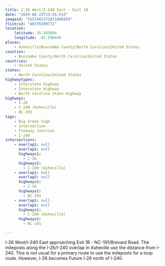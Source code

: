 ```yaml
---
title: I-26 West/I-240 East - Exit 1B
date: "2019-06-23T13:55:53Z"
imageid: "5157401372871846850"
flickrid: "48376399771"
location:
    latitude: 35.563094
    longitude: -82.596449
places:
    - Asheville|Buncombe County|North Carolina|United States
counties:
    - Buncombe County|North Carolina|United States
countries:
    - United States
states:
    - North Carolina|United States
highwaytypes:
    - Interstate Highway
    - Interstate Highway
    - North Carolina State Highway
highways:
    - I-26
    - I-240 (Asheville)
    - NC-191
tags:
    - Big Green Sign
    - Intersection
    - Freeway Junction
    - I-240
intersections:
    - overlap1: null
      overlap2: null
      highways1:
        - I-26
      highways2:
        - I-240 (Asheville)
    - overlap1: null
      overlap2: null
      highways1:
        - I-26
      highways2:
        - NC-191
    - overlap1: null
      overlap2: null
      highways1:
        - I-240 (Asheville)
      highways2:
        - NC-191

---
```

I-26 West/I-240 East approaching Exit 1B - NC-191/Brevard Road.  The mileposts along the I-26/I-240 overlap in Asheville use the distance from I-240.  This is not usual for a primary route to use the mileposts for a loop route.  However, I-26 becomes Future I-26 north of I-240.